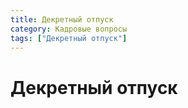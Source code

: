 ```yaml
---
title: Декретный отпуск
category: Кадровые вопросы
tags: ["Декретный отпуск"]
---
```


# Декретный отпуск
